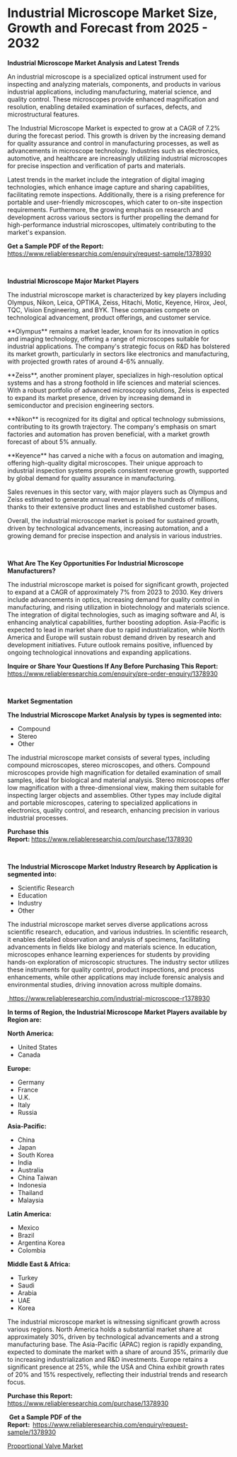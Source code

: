 <p><h1>Industrial Microscope Market Size, Growth and Forecast from 2025 - 2032</h1></p><p><strong>Industrial Microscope Market Analysis and Latest Trends</strong></p>
<p><p>An industrial microscope is a specialized optical instrument used for inspecting and analyzing materials, components, and products in various industrial applications, including manufacturing, material science, and quality control. These microscopes provide enhanced magnification and resolution, enabling detailed examination of surfaces, defects, and microstructural features.</p><p>The Industrial Microscope Market is expected to grow at a CAGR of 7.2% during the forecast period. This growth is driven by the increasing demand for quality assurance and control in manufacturing processes, as well as advancements in microscope technology. Industries such as electronics, automotive, and healthcare are increasingly utilizing industrial microscopes for precise inspection and verification of parts and materials. </p><p>Latest trends in the market include the integration of digital imaging technologies, which enhance image capture and sharing capabilities, facilitating remote inspections. Additionally, there is a rising preference for portable and user-friendly microscopes, which cater to on-site inspection requirements. Furthermore, the growing emphasis on research and development across various sectors is further propelling the demand for high-performance industrial microscopes, ultimately contributing to the market's expansion.</p></p>
<p><strong>Get a Sample PDF of the Report:&nbsp;</strong> <a href="https://www.reliableresearchiq.com/enquiry/request-sample/1378930?utm_campaign=2444&utm_medium=2&utm_source=Github&utm_content=ia&utm_term=16022025&utm_id=industrial-microscope">https://www.reliableresearchiq.com/enquiry/request-sample/1378930</a></p>
<p>&nbsp;</p>
<p><strong>Industrial Microscope Major Market Players</strong></p>
<p><p>The industrial microscope market is characterized by key players including Olympus, Nikon, Leica, OPTIKA, Zeiss, Hitachi, Motic, Keyence, Hirox, Jeol, TQC, Vision Engineering, and BYK. These companies compete on technological advancement, product offerings, and customer service.</p><p>**Olympus** remains a market leader, known for its innovation in optics and imaging technology, offering a range of microscopes suitable for industrial applications. The company's strategic focus on R&D has bolstered its market growth, particularly in sectors like electronics and manufacturing, with projected growth rates of around 4-6% annually.</p><p>**Zeiss**, another prominent player, specializes in high-resolution optical systems and has a strong foothold in life sciences and material sciences. With a robust portfolio of advanced microscopy solutions, Zeiss is expected to expand its market presence, driven by increasing demand in semiconductor and precision engineering sectors.</p><p>**Nikon** is recognized for its digital and optical technology submissions, contributing to its growth trajectory. The company's emphasis on smart factories and automation has proven beneficial, with a market growth forecast of about 5% annually. </p><p>**Keyence** has carved a niche with a focus on automation and imaging, offering high-quality digital microscopes. Their unique approach to industrial inspection systems propels consistent revenue growth, supported by global demand for quality assurance in manufacturing.</p><p>Sales revenues in this sector vary, with major players such as Olympus and Zeiss estimated to generate annual revenues in the hundreds of millions, thanks to their extensive product lines and established customer bases.</p><p>Overall, the industrial microscope market is poised for sustained growth, driven by technological advancements, increasing automation, and a growing demand for precise inspection and analysis in various industries.</p></p>
<p>&nbsp;</p>
<p><strong>What Are The Key Opportunities For Industrial Microscope Manufacturers?</strong></p>
<p><p>The industrial microscope market is poised for significant growth, projected to expand at a CAGR of approximately 7% from 2023 to 2030. Key drivers include advancements in optics, increasing demand for quality control in manufacturing, and rising utilization in biotechnology and materials science. The integration of digital technologies, such as imaging software and AI, is enhancing analytical capabilities, further boosting adoption. Asia-Pacific is expected to lead in market share due to rapid industrialization, while North America and Europe will sustain robust demand driven by research and development initiatives. Future outlook remains positive, influenced by ongoing technological innovations and expanding applications.</p></p>
<p><strong>Inquire or Share Your Questions If Any Before Purchasing This Report:</strong> <a href="https://www.reliableresearchiq.com/enquiry/pre-order-enquiry/1378930?utm_campaign=2444&utm_medium=2&utm_source=Github&utm_content=ia&utm_term=16022025&utm_id=industrial-microscope">https://www.reliableresearchiq.com/enquiry/pre-order-enquiry/1378930</a></p>
<p>&nbsp;</p>
<p><strong>Market Segmentation</strong></p>
<p><strong>The Industrial Microscope Market Analysis by types is segmented into:</strong></p>
<p><ul><li>Compound</li><li>Stereo</li><li>Other</li></ul></p>
<p><p>The industrial microscope market consists of several types, including compound microscopes, stereo microscopes, and others. Compound microscopes provide high magnification for detailed examination of small samples, ideal for biological and material analysis. Stereo microscopes offer low magnification with a three-dimensional view, making them suitable for inspecting larger objects and assemblies. Other types may include digital and portable microscopes, catering to specialized applications in electronics, quality control, and research, enhancing precision in various industrial processes.</p></p>
<p><strong>Purchase this Report:&nbsp;</strong><a href="https://www.reliableresearchiq.com/purchase/1378930?utm_campaign=2444&utm_medium=2&utm_source=Github&utm_content=ia&utm_term=16022025&utm_id=industrial-microscope">https://www.reliableresearchiq.com/purchase/1378930</a></p>
<p>&nbsp;</p>
<p><strong>The Industrial Microscope Market Industry Research by Application is segmented into:</strong></p>
<p><ul><li>Scientific Research</li><li>Education</li><li>Industry</li><li>Other</li></ul></p>
<p><p>The industrial microscope market serves diverse applications across scientific research, education, and various industries. In scientific research, it enables detailed observation and analysis of specimens, facilitating advancements in fields like biology and materials science. In education, microscopes enhance learning experiences for students by providing hands-on exploration of microscopic structures. The industry sector utilizes these instruments for quality control, product inspections, and process enhancements, while other applications may include forensic analysis and environmental studies, driving innovation across multiple domains.</p></p>
<p><a href="https://www.reliableresearchiq.com/industrial-microscope-r1378930?utm_campaign=2444&utm_medium=2&utm_source=Github&utm_content=ia&utm_term=16022025&utm_id=industrial-microscope">&nbsp;https://www.reliableresearchiq.com/industrial-microscope-r1378930</a></p>
<p><strong>In terms of Region, the Industrial Microscope Market Players available by Region are:</strong></p>
<p>
    <p> <strong> North America: </strong>
        <ul>
            <li>United States</li>
            <li>Canada</li>
        </ul>
        </p> 
    <p> <strong> Europe: </strong>
        <ul>
            <li>Germany</li>
            <li>France</li>
            <li>U.K.</li>
            <li>Italy</li>
            <li>Russia</li>
        </ul>
        </p> 
    <p> <strong> Asia-Pacific: </strong>
        <ul>
            <li>China</li>
            <li>Japan</li>
            <li>South Korea</li>
            <li>India</li>
            <li>Australia</li>
            <li>China Taiwan</li>
            <li>Indonesia</li>
            <li>Thailand</li>
            <li>Malaysia</li>
        </ul>
        </p> 
    <p> <strong> Latin America: </strong>
        <ul>
            <li>Mexico</li>
            <li>Brazil</li>
            <li>Argentina Korea</li>
            <li>Colombia</li>
        </ul>
        </p> 
    <p> <strong> Middle East & Africa: </strong>
        <ul>
            <li>Turkey</li>
            <li>Saudi</li>
            <li>Arabia</li>
            <li>UAE</li>
            <li>Korea</li>
        </ul>
    </p>
    </p>
<p><p>The industrial microscope market is witnessing significant growth across various regions. North America holds a substantial market share at approximately 30%, driven by technological advancements and a strong manufacturing base. The Asia-Pacific (APAC) region is rapidly expanding, expected to dominate the market with a share of around 35%, primarily due to increasing industrialization and R&D investments. Europe retains a significant presence at 25%, while the USA and China exhibit growth rates of 20% and 15% respectively, reflecting their industrial trends and research focus.</p></p>
<p><strong>Purchase this Report: </strong><a href="https://www.reliableresearchiq.com/purchase/1378930?utm_campaign=2444&utm_medium=2&utm_source=Github&utm_content=ia&utm_term=16022025&utm_id=industrial-microscope">https://www.reliableresearchiq.com/purchase/1378930</a></p>
<p>&nbsp;<strong>Get a Sample PDF of the Report:&nbsp;&nbsp;</strong><a href="https://www.reliableresearchiq.com/enquiry/request-sample/1378930?utm_campaign=2444&utm_medium=2&utm_source=Github&utm_content=ia&utm_term=16022025&utm_id=industrial-microscope">https://www.reliableresearchiq.com/enquiry/request-sample/1378930</a></p>
<p><strong></strong></p>
<p><p><a href="https://github.com/danikabiele541/Market-Research-Report-List-1/blob/main/proportional-valve-market.md?utm_campaign=2444&utm_medium=2&utm_source=Github&utm_content=ia&utm_term=16022025&utm_id=industrial-microscope">Proportional Valve Market</a></p></p>